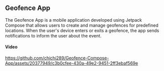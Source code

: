 ## Geofence App

The Geofence App is a mobile application developed using Jetpack Compose that allows users to create and manage geofences for predefined locations. When the user's device enters or exits a geofence, the app sends notifications to inform the user about the event. 

#### Video

https://github.com/chichi289/Geofence-Compose-App/assets/20377949/c3b0cfee-430a-49e2-9451-2ff3ebaf569e
